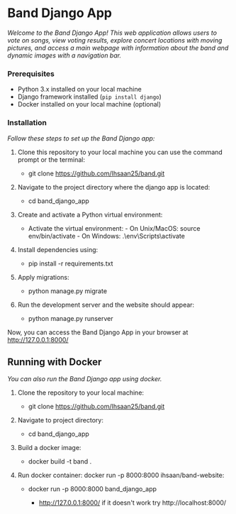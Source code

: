 # Band Django App

_Welcome to the Band Django App! This web application allows users to vote on songs, view voting results, explore concert locations with moving pictures, and access a main webpage with information about the band and dynamic images with a navigation bar._

### Prerequisites

- Python 3.x installed on your local machine
- Django framework installed (`pip install django`)
- Docker installed on your local machine (optional)

### Installation

_Follow these steps to set up the Band Django app:_

1. Clone this repository to your local machine you can use the command prompt or the terminal:
    - git clone https://github.com/Ihsaan25/band.git
   
2. Navigate to the project directory where the django app is located:
    - cd band_django_app
  
3. Create and activate a Python virtual environment:
    - Activate the virtual environment:
          - On Unix/MacOS:
              source env/bin/activate
          - On Windows:
              .\env\Scripts\activate
   
4. Install dependencies using:
    - pip install -r requirements.txt

5. Apply migrations:
    - python manage.py migrate

6. Run the development server and the website should appear:
    - python manage.py runserver

Now, you can access the Band Django App in your browser at http://127.0.0.1:8000/

## Running with Docker 
_You can also run the Band Django app using docker._

  1. Clone the repository to your local machine:
     - git clone https://github.com/Ihsaan25/band.git
   
  2. Navigate to project directory:
     - cd band_django_app
       
  3. Build a docker image:
     - docker build -t band .
       
  4. Run docker container: docker run -p 8000:8000 ihsaan/band-website:
     - docker run -p 8000:8000 band_django_app
     
       - http://127.0.0.1:8000/ if it doesn't work try http://localhost:8000/
